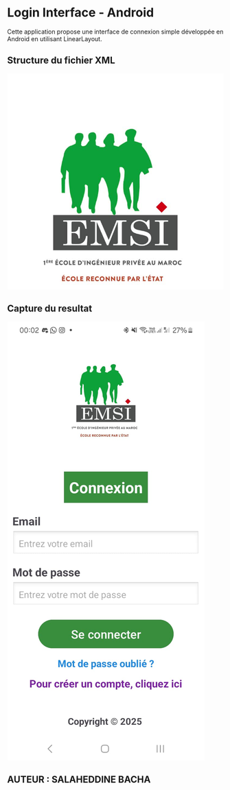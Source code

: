 <h1>Login Interface - Android</h1>
<p>Cette application propose une interface de connexion simple développée en Android en utilisant LinearLayout.</p>
<h2>Structure du fichier XML</h2>
<img src="/app/src/main/res/drawable/emsi.jpg">
<h2>Capture du resultat</h2>
<img src="/app/src/main/res/drawable/CAPTURE.jpg">
<h2>AUTEUR : SALAHEDDINE BACHA</h2>
